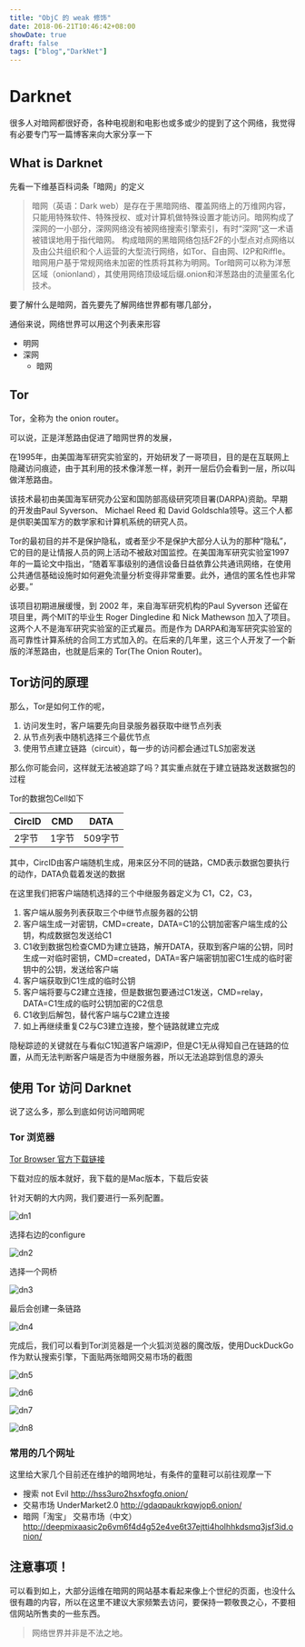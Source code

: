 ```yaml
---
title: "ObjC 的 weak 修饰"
date: 2018-06-21T10:46:42+08:00
showDate: true
draft: false
tags: ["blog","DarkNet"]
---
```


# Darknet

很多人对暗网都很好奇，各种电视剧和电影也或多或少的提到了这个网络，我觉得有必要专门写一篇博客来向大家分享一下

## What is Darknet

先看一下维基百科词条「暗网」的定义

> 暗网（英语：Dark web）是存在于黑暗网络、覆盖网络上的万维网内容，只能用特殊软件、特殊授权、或对计算机做特殊设置才能访问。暗网构成了深网的一小部分，深网网络没有被网络搜索引擎索引，有时“深网”这一术语被错误地用于指代暗网。 构成暗网的黑暗网络包括F2F的小型点对点网络以及由公共组织和个人运营的大型流行网络，如Tor、自由网、I2P和Riffle。暗网用户基于常规网络未加密的性质将其称为明网。Tor暗网可以称为洋葱区域（onionland），其使用网络顶级域后缀.onion和洋葱路由的流量匿名化技术。

要了解什么是暗网，首先要先了解网络世界都有哪几部分，

通俗来说，网络世界可以用这个列表来形容

- 明网
- 深网
    - 暗网

## Tor

Tor，全称为 the onion router。

可以说，正是洋葱路由促进了暗网世界的发展，

在1995年，由美国海军研究实验室的，开始研发了一哥项目，目的是在互联网上隐藏访问痕迹，由于其利用的技术像洋葱一样，剥开一层后仍会看到一层，所以叫做洋葱路由。

该技术最初由美国海军研究办公室和国防部高级研究项目署(DARPA)资助。早期的开发由Paul Syverson、 Michael Reed 和 David Goldschla领导。这三个人都是供职美国军方的数学家和计算机系统的研究人员。

Tor的最初目的并不是保护隐私，或者至少不是保护大部分人认为的那种“隐私”，它的目的是让情报人员的网上活动不被敌对国监控。在美国海军研究实验室1997 年的一篇论文中指出，“随着军事级别的通信设备日益依靠公共通讯网络，在使用公共通信基础设施时如何避免流量分析变得非常重要。此外，通信的匿名性也非常必要。”

该项目初期进展缓慢，到 2002 年，来自海军研究机构的Paul Syverson 还留在项目里，两个MIT的毕业生 Roger Dingledine 和 Nick Mathewson 加入了项目。 这两个人不是海军研究实验室的正式雇员。而是作为 DARPA和海军研究实验室的高可靠性计算系统的合同工方式加入的。在后来的几年里，这三个人开发了一个新版的洋葱路由，也就是后来的 Tor(The Onion Router)。

## Tor访问的原理

那么，Tor是如何工作的呢，

1. 访问发生时，客户端要先向目录服务器获取中继节点列表
2. 从节点列表中随机选择三个最优节点
3. 使用节点建立链路（circuit），每一步的访问都会通过TLS加密发送

那么你可能会问，这样就无法被追踪了吗？其实重点就在于建立链路发送数据包的过程

Tor的数据包Cell如下

| CircID | CMD   | DATA    |
| ------ | ----- | ------- |
| 2字节  | 1字节 | 509字节 |

其中，CircID由客户端随机生成，用来区分不同的链路，CMD表示数据包要执行的动作，DATA负载着发送的数据

在这里我们把客户端随机选择的三个中继服务器定义为 C1，C2，C3，


1. 客户端从服务列表获取三个中继节点服务器的公钥
2. 客户端生成一对密钥，CMD=create，DATA=C1的公钥加密客户端生成的公钥，构成数据包发送给C1
3. C1收到数据包检查CMD为建立链路，解开DATA，获取到客户端的公钥，同时生成一对临时密钥，CMD=created，DATA=客户端密钥加密C1生成的临时密钥中的公钥，发送给客户端
4. 客户端获取到C1生成的临时公钥
5. 客户端将要与C2建立连接，但是数据包要通过C1发送，CMD=relay，DATA=C1生成的临时公钥加密的C2信息
6. C1收到后解包，替代客户端与C2建立连接
7. 如上再继续重复C2与C3建立连接，整个链路就建立完成

隐秘踪迹的关键就在与看似C1知道客户端源IP，但是C1无从得知自己在链路的位置，从而无法判断客户端是否为中继服务器，所以无法追踪到信息的源头


## 使用 Tor 访问 Darknet
说了这么多，那么到底如何访问暗网呢

### Tor 浏览器

[Tor Browser 官方下载链接](https://www.torproject.org/download/)

下载对应的版本就好，我下载的是Mac版本，下载后安装

针对天朝的大内网，我们要进行一系列配置。

![dn1](https://github.com/FelixScat/Pub/blob/master/image/darknet/dn1.png?raw=true)

选择右边的configure

![dn2](https://github.com/FelixScat/Pub/blob/master/image/darknet/dn2.png?raw=true)

选择一个网桥

![dn3](https://github.com/FelixScat/Pub/blob/master/image/darknet/dn3.png?raw=true)

最后会创建一条链路

![dn4](https://github.com/FelixScat/Pub/blob/master/image/darknet/dn4.png?raw=true)

完成后，我们可以看到Tor浏览器是一个火狐浏览器的魔改版，使用DuckDuckGo作为默认搜索引擎，下面贴两张暗网交易市场的截图

![dn5](https://github.com/FelixScat/Pub/blob/master/image/darknet/dn5.png?raw=true)

![dn6](https://github.com/FelixScat/Pub/blob/master/image/darknet/dn6.png?raw=true)

![dn7](https://github.com/FelixScat/Pub/blob/master/image/darknet/dn7.png?raw=true)

![dn8](https://github.com/FelixScat/Pub/blob/master/image/darknet/dn8.png?raw=true)


### 常用的几个网址

这里给大家几个目前还在维护的暗网地址，有条件的童鞋可以前往观摩一下

- 搜索 not Evil http://hss3uro2hsxfogfq.onion/
- 交易市场 UnderMarket2.0 http://gdaqpaukrkqwjop6.onion/
- 暗网「淘宝」 交易市场（中文）http://deepmixaasic2p6vm6f4d4g52e4ve6t37ejtti4holhhkdsmq3jsf3id.onion/

## 注意事项！

可以看到如上，大部分运维在暗网的网站基本看起来像上个世纪的页面，也没什么很有趣的内容，所以在这里不建议大家频繁去访问，要保持一颗敬畏之心，不要相信网站所售卖的一些东西。

> 网络世界并非是不法之地。